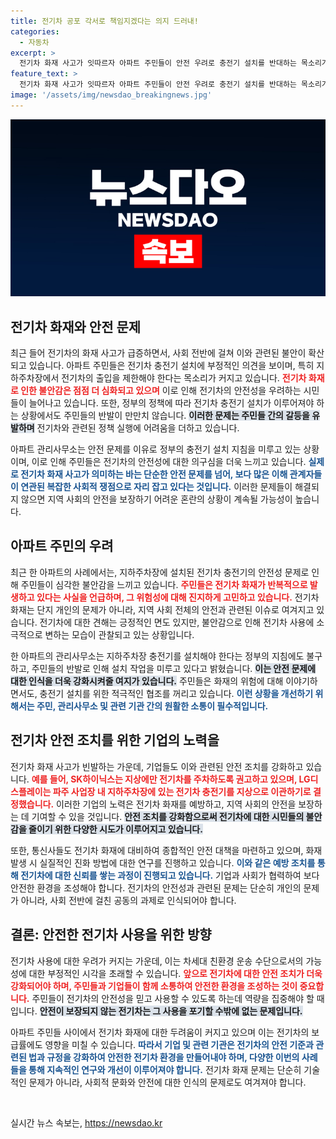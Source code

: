 ```yaml
---
title: 전기차 공포 각서로 책임지겠다는 의지 드러내!
categories:
  - 자동차
excerpt: >
  전기차 화재 사고가 잇따르자 아파트 주민들이 안전 우려로 충전기 설치를 반대하는 목소리가 커지고 있습니다. 일부 아파트는 지하주차장 출입 제한도 논의 중이며, 기업들은 안전 대책 마련에 나섰습니다.
feature_text: >
  전기차 화재 사고가 잇따르자 아파트 주민들이 안전 우려로 충전기 설치를 반대하는 목소리가 커지고 있습니다. 일부 아파트는 지하주차장 출입 제한도 논의 중이며, 기업들은 안전 대책 마련에 나섰습니다.
image: '/assets/img/newsdao_breakingnews.jpg'
---
```


<p><img src="/assets/img/newsdao_breakingnews.jpg" alt="pcversion 속보" /></p>

<h2 data-ke-size="size26">전기차 화재와 안전 문제</h2>

<p data-ke-size="size16">최근 들어 전기차의 화재 사고가 급증하면서, 사회 전반에 걸쳐 이와 관련된 불안이 확산되고 있습니다. 아파트 주민들은 전기차 충전기 설치에 부정적인 의견을 보이며, 특히 지하주차장에서 전기차의 출입을 제한해야 한다는 목소리가 커지고 있습니다. <b><span style="color: #ee2323;">전기차 화재로 인한 불안감은 점점 더 심화되고 있으며</span></b> 이로 인해 전기차의 안전성을 우려하는 시민들이 늘어나고 있습니다. 또한, 정부의 정책에 따라 전기차 충전기 설치가 이루어져야 하는 상황에서도 주민들의 반발이 만만치 않습니다. <b><span style="background-color: #21538527;">이러한 문제는 주민들 간의 갈등을 유발하며</span></b> 전기차와 관련된 정책 실행에 어려움을 더하고 있습니다.</p>

<p data-ke-size="size16">아파트 관리사무소는 안전 문제를 이유로 정부의 충전기 설치 지침을 미루고 있는 상황이며, 이로 인해 주민들은 전기차의 안전성에 대한 의구심을 더욱 느끼고 있습니다. <b><span style="color: #1a5490;">실제로 전기차 화재 사고가 의미하는 바는 단순한 안전 문제를 넘어, 보다 많은 이해 관계자들이 연관된 복잡한 사회적 쟁점으로 자리 잡고 있다는 것입니다.</span></b> 이러한 문제들이 해결되지 않으면 지역 사회의 안전을 보장하기 어려운 혼란의 상황이 계속될 가능성이 높습니다.</p>

<h2 data-ke-size="size26">아파트 주민의 우려</h2>

<p data-ke-size="size16">최근 한 아파트의 사례에서는, 지하주차장에 설치된 전기차 충전기의 안전성 문제로 인해 주민들이 심각한 불안감을 느끼고 있습니다. <b><span style="color: #ee2323;">주민들은 전기차 화재가 반복적으로 발생하고 있다는 사실을 언급하며, 그 위험성에 대해 진지하게 고민하고 있습니다.</span></b> 전기차 화재는 단지 개인의 문제가 아니라, 지역 사회 전체의 안전과 관련된 이슈로 여겨지고 있습니다. 전기차에 대한 견해는 긍정적인 면도 있지만, 불안감으로 인해 전기차 사용에 소극적으로 변하는 모습이 관찰되고 있는 상황입니다.</p>

<p data-ke-size="size16">한 아파트의 관리사무소는 지하주차장 충전기를 설치해야 한다는 정부의 지침에도 불구하고, 주민들의 반발로 인해 설치 작업을 미루고 있다고 밝혔습니다. <b><span style="background-color: #21538527;">이는 안전 문제에 대한 인식을 더욱 강화시켜줄 여지가 있습니다.</span></b> 주민들은 화재의 위험에 대해 이야기하면서도, 충전기 설치를 위한 적극적인 협조를 꺼리고 있습니다. <b><span style="color: #1a5490;">이런 상황을 개선하기 위해서는 주민, 관리사무소 및 관련 기관 간의 원활한 소통이 필수적입니다.</span></b></p>

<h2 data-ke-size="size26">전기차 안전 조치를 위한 기업의 노력을</h2>

<p data-ke-size="size16">전기차 화재 사고가 빈발하는 가운데, 기업들도 이와 관련된 안전 조치를 강화하고 있습니다. <b><span style="color: #ee2323;">예를 들어, SK하이닉스는 지상에만 전기차를 주차하도록 권고하고 있으며, LG디스플레이는 파주 사업장 내 지하주차장에 있는 전기차 충전기를 지상으로 이관하기로 결정했습니다.</span></b> 이러한 기업의 노력은 전기차 화재를 예방하고, 지역 사회의 안전을 보장하는 데 기여할 수 있을 것입니다. <b><span style="background-color: #21538527;">안전 조치를 강화함으로써 전기차에 대한 시민들의 불안감을 줄이기 위한 다양한 시도가 이루어지고 있습니다.</span></b></p>

<p data-ke-size="size16">또한, 통신사들도 전기차 화재에 대비하여 종합적인 안전 대책을 마련하고 있으며, 화재 발생 시 실질적인 진화 방법에 대한 연구를 진행하고 있습니다. <b><span style="color: #1a5490;">이와 같은 예방 조치를 통해 전기차에 대한 신뢰를 쌓는 과정이 진행되고 있습니다.</span></b> 기업과 사회가 협력하여 보다 안전한 환경을 조성해야 합니다. 전기차의 안전성과 관련된 문제는 단순히 개인의 문제가 아니라, 사회 전반에 걸친 공동의 과제로 인식되어야 합니다.</p>

<h2 data-ke-size="size26">결론: 안전한 전기차 사용을 위한 방향</h2>

<p data-ke-size="size16">전기차 사용에 대한 우려가 커지는 가운데, 이는 차세대 친환경 운송 수단으로서의 가능성에 대한 부정적인 시각을 초래할 수 있습니다. <b><span style="color: #ee2323;">앞으로 전기차에 대한 안전 조치가 더욱 강화되어야 하며, 주민들과 기업들이 함께 소통하여 안전한 환경을 조성하는 것이 중요합니다.</span></b> 주민들이 전기차의 안전성을 믿고 사용할 수 있도록 하는데 역량을 집중해야 할 때입니다. <b><span style="background-color: #21538527;">안전이 보장되지 않는 전기차는 그 사용을 포기할 수밖에 없는 문제입니다.</span></b></p>

<p data-ke-size="size16">아파트 주민들 사이에서 전기차 화재에 대한 두려움이 커지고 있으며 이는 전기차의 보급률에도 영향을 미칠 수 있습니다. <b><span style="color: #1a5490;">따라서 기업 및 관련 기관은 전기차의 안전 기준과 관련된 법과 규정을 강화하여 안전한 전기차 환경을 만들어내야 하며, 다양한 이번의 사례들을 통해 지속적인 연구와 개선이 이루어져야 합니다.</span></b> 전기차 화재 문제는 단순히 기술적인 문제가 아니라, 사회적 문화와 안전에 대한 인식의 문제로도 여겨져야 합니다.</p>

<p data-ke-size="size16">&nbsp;</p>
실시간 뉴스 속보는, <a href="https://newsdao.kr" rel="dofollow">https://newsdao.kr</a>



